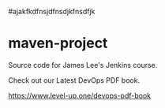 #ajakfkdfnsjdfnsdjkfnsdfjk
# maven-project
Source code for James Lee's Jenkins course.

Check out our Latest DevOps PDF book.

https://www.level-up.one/devops-pdf-book
